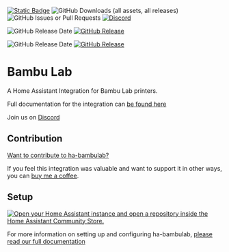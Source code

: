 [![Static Badge](https://img.shields.io/badge/HACS-Custom-41BDF5?style=for-the-badge&logo=homeassistantcommunitystore&logoColor=white)](https://github.com/hacs/integration) 
![GitHub Downloads (all assets, all releases)](https://img.shields.io/github/downloads/greghesp/ha-bambulab/total?style=for-the-badge)
![GitHub Issues or Pull Requests](https://img.shields.io/github/issues/greghesp/ha-bambulab?style=for-the-badge) [![Discord](https://img.shields.io/discord/1337028866643857429?style=for-the-badge&logo=discord&logoColor=white&label=Discord&color=7289da)](https://discord.gg/rsUHAW3DKz)



![GitHub Release Date](https://img.shields.io/github/release-date-pre/greghesp/ha-bambulab?style=for-the-badge&label=Latest%20Beta%20Release) [![GitHub Release](https://img.shields.io/github/v/release/greghesp/ha-bambulab?include_prereleases&style=for-the-badge)](https://github.com/greghesp/ha-bambulab/releases)

![GitHub Release Date](https://img.shields.io/github/release-date/greghesp/ha-bambulab?style=for-the-badge&label=Latest%20Release) [![GitHub Release](https://img.shields.io/github/v/release/greghesp/ha-bambulab?style=for-the-badge)](https://github.com/greghesp/ha-bambulab/releases)





# Bambu Lab

A Home Assistant Integration for Bambu Lab printers.

Full documentation for the integration can [be found here](https://docs.page/greghesp/ha-bambulab)

Join us on [Discord](https://discord.gg/rsUHAW3DKz)

## Contribution

[Want to contribute to ha-bambulab?](https://docs.page/greghesp/ha-bambulab/misc/contributing)

If you feel this integration was valuable and want to support it in other ways, you can [buy me a coffee](https://Ko-fi.com/adriangarside).

## Setup

[![Open your Home Assistant instance and open a repository inside the Home Assistant Community Store.](https://my.home-assistant.io/badges/hacs_repository.svg)](https://my.home-assistant.io/redirect/hacs_repository/?owner=greghesp&repository=ha-bambulab&category=Integration)

For more information on setting up and configuring ha-bambulab, [please read our full documentation](https://docs.page/greghesp/ha-bambulab/installation)

